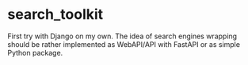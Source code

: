 # search_toolkit

First try with Django on my own. The idea of search engines wrapping should be rather implemented as WebAPI/API with FastAPI or as simple Python package.
